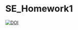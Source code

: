 # SE_Homework1

[![DOI](https://zenodo.org/badge/288345813.svg)](https://zenodo.org/badge/latestdoi/288345813)
